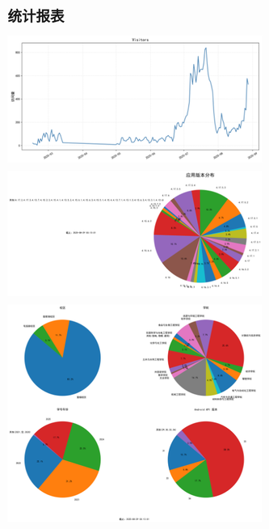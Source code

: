 # 统计报表

![流量统计](/tools/SQL-Chart-Python/visits.png)

![版本分布](/tools/SQL-Chart-Python/app_version.png)

![用户分布](/tools/SQL-Chart-Python/pie_charts.png)